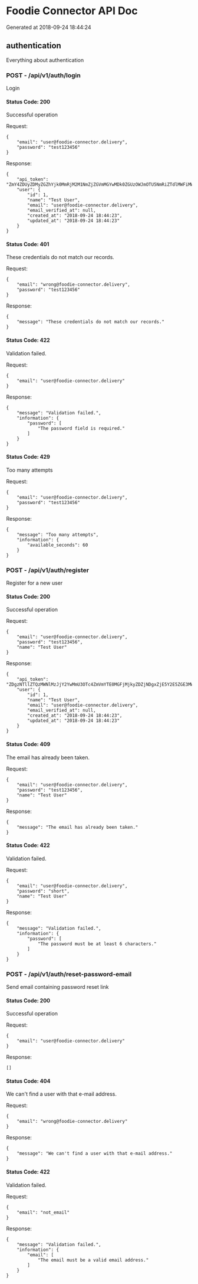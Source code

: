 # Foodie Connector API Doc

Generated at 2018-09-24 18:44:24

## **authentication**

Everything about authentication

### **POST - /api/v1/auth/login**

Login

#### Status Code: 200

Successful operation

Request:
```
{
    "email": "user@foodie-connector.delivery",
    "password": "test123456"
}
```

Response:
```
{
    "api_token": "ZmY4ZDUyZDMyZGZhYjk0MmRjM2M1NmZjZGVmMGYwMDk0ZGUzOWJmOTU5NmRiZTdlMWFiMWZkNTdhOTUzZWYyNTE=",
    "user": {
        "id": 1,
        "name": "Test User",
        "email": "user@foodie-connector.delivery",
        "email_verified_at": null,
        "created_at": "2018-09-24 18:44:23",
        "updated_at": "2018-09-24 18:44:23"
    }
}
```
#### Status Code: 401

These credentials do not match our records.

Request:
```
{
    "email": "wrong@foodie-connector.delivery",
    "password": "test123456"
}
```

Response:
```
{
    "message": "These credentials do not match our records."
}
```
#### Status Code: 422

Validation failed.

Request:
```
{
    "email": "user@foodie-connector.delivery"
}
```

Response:
```
{
    "message": "Validation failed.",
    "information": {
        "password": [
            "The password field is required."
        ]
    }
}
```
#### Status Code: 429

Too many attempts

Request:
```
{
    "email": "user@foodie-connector.delivery",
    "password": "test123456"
}
```

Response:
```
{
    "message": "Too many attempts",
    "information": {
        "available_seconds": 60
    }
}
```

### **POST - /api/v1/auth/register**

Register for a new user

#### Status Code: 200

Successful operation

Request:
```
{
    "email": "user@foodie-connector.delivery",
    "password": "test123456",
    "name": "Test User"
}
```

Response:
```
{
    "api_token": "ZDgzNTllZTQzMWNlMzJjY2YwMmU3OTc4ZmVmYTE0MGFjMjkyZDZjNDgxZjE5Y2E5ZGE3MWMwMzljYWE3Y2Q2ODE=",
    "user": {
        "id": 1,
        "name": "Test User",
        "email": "user@foodie-connector.delivery",
        "email_verified_at": null,
        "created_at": "2018-09-24 18:44:23",
        "updated_at": "2018-09-24 18:44:23"
    }
}
```
#### Status Code: 409

The email has already been taken.

Request:
```
{
    "email": "user@foodie-connector.delivery",
    "password": "test123456",
    "name": "Test User"
}
```

Response:
```
{
    "message": "The email has already been taken."
}
```
#### Status Code: 422

Validation failed.

Request:
```
{
    "email": "user@foodie-connector.delivery",
    "password": "short",
    "name": "Test User"
}
```

Response:
```
{
    "message": "Validation failed.",
    "information": {
        "password": [
            "The password must be at least 6 characters."
        ]
    }
}
```

### **POST - /api/v1/auth/reset-password-email**

Send email containing password reset link

#### Status Code: 200

Successful operation

Request:
```
{
    "email": "user@foodie-connector.delivery"
}
```

Response:
```
[]
```
#### Status Code: 404

We can&#039;t find a user with that e-mail address.

Request:
```
{
    "email": "wrong@foodie-connector.delivery"
}
```

Response:
```
{
    "message": "We can't find a user with that e-mail address."
}
```
#### Status Code: 422

Validation failed.

Request:
```
{
    "email": "not_email"
}
```

Response:
```
{
    "message": "Validation failed.",
    "information": {
        "email": [
            "The email must be a valid email address."
        ]
    }
}
```

